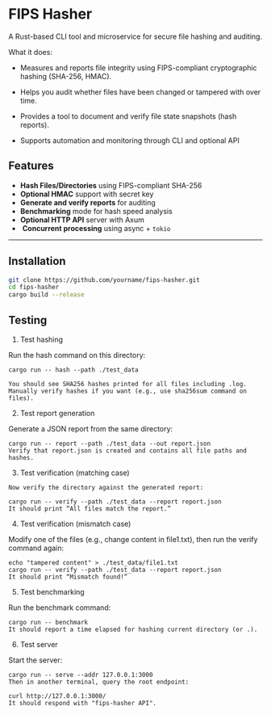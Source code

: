 # FIPS Hasher

A Rust-based CLI tool and microservice for secure file hashing and auditing.

What it does:

- Measures and reports file integrity using FIPS-compliant cryptographic hashing (SHA-256, HMAC).

- Helps you audit whether files have been changed or tampered with over time.

- Provides a tool to document and verify file state snapshots (hash reports).

- Supports automation and monitoring through CLI and optional API

## Features

-  **Hash Files/Directories** using FIPS-compliant SHA-256
-  **Optional HMAC** support with secret key
-  **Generate and verify reports** for auditing
-  **Benchmarking** mode for hash speed analysis
-  **Optional HTTP API** server with Axum
- ️ **Concurrent processing** using async + `tokio`

---

## Installation

```bash
git clone https://github.com/yourname/fips-hasher.git
cd fips-hasher
cargo build --release
```

## Testing

1. Test hashing

Run the hash command on this directory:

```
cargo run -- hash --path ./test_data

You should see SHA256 hashes printed for all files including .log.
Manually verify hashes if you want (e.g., use sha256sum command on files).
```

2. Test report generation

Generate a JSON report from the same directory:

```
cargo run -- report --path ./test_data --out report.json
Verify that report.json is created and contains all file paths and hashes.
```

3. Test verification (matching case)

```
Now verify the directory against the generated report:

cargo run -- verify --path ./test_data --report report.json
It should print “All files match the report.”

```

4. Test verification (mismatch case)

Modify one of the files (e.g., change content in file1.txt), then run the verify command again:

```
echo "tampered content" > ./test_data/file1.txt
cargo run -- verify --path ./test_data --report report.json
It should print “Mismatch found!”

```

5. Test benchmarking

Run the benchmark command:

```
cargo run -- benchmark
It should report a time elapsed for hashing current directory (or .).

```

6. Test server

Start the server:

```
cargo run -- serve --addr 127.0.0.1:3000
Then in another terminal, query the root endpoint:

curl http://127.0.0.1:3000/
It should respond with "fips-hasher API".
```
